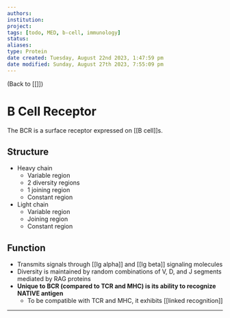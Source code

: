 ```yaml
---
authors: 
institution: 
project: 
tags: [todo, MED, b-cell, immunology]
status: 
aliases: 
type: Protein
date created: Tuesday, August 22nd 2023, 1:47:59 pm
date modified: Sunday, August 27th 2023, 7:55:09 pm
---
```


(Back to [[]])

# B Cell Receptor

The BCR is a surface receptor expressed on [[B cell]]s.
## Structure
- Heavy chain
	- Variable region
	- 2 diversity regions
	- 1 joining region
	- Constant region
- Light chain
	- Variable region
	- Joining region
	- Constant region
## Function
- Transmits signals through [[Ig alpha]] and [[Ig beta]] signaling molecules
- Diversity is maintained by random combinations of V, D, and J segments mediated by RAG proteins
- **Unique to BCR (compared to TCR and MHC) is its ability to recognize NATIVE antigen**
	- To be compatible with TCR and MHC, it exhibits [[linked recognition]]

---
